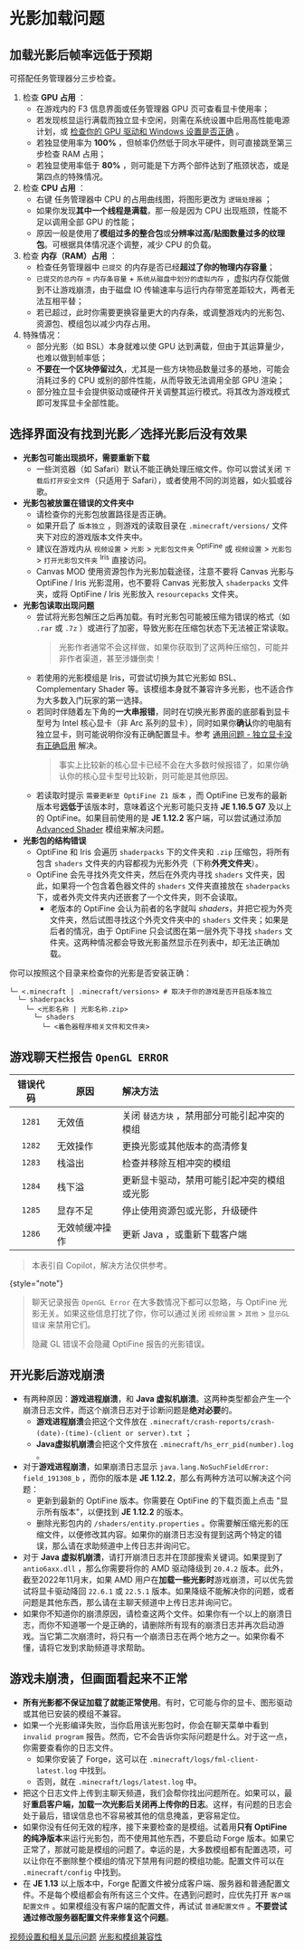 # 光影加载问题

<include from="contentsLibrary.md" element-id="h_warning_writing"/>

## 加载光影后帧率远低于预期

可搭配任务管理器分三步检查。

1. 检查 **GPU 占用** ：
   - 在游戏内的 <shortcut>F3</shortcut> 信息界面或任务管理器 GPU 页可查看显卡使用率；
   - 若发现核显运行满载而独立显卡空闲，则需在系统设置中启用高性能电源计划，或 [检查你的 GPU 驱动和 Windows 设置是否正确](troubleshootCommon.md#selGPU "通用问题 - 选择运行 GPU") 。
   - 若独显使用率为 **100%** ，但帧率仍然低于同水平硬件，则可直接跳至第三步检查 RAM 占用；
   - 若独显使用率低于 **80%** ，则可能是下方两个部件达到了瓶颈状态，或是第四点的特殊情况。 
2. 检查 **CPU 占用** ：
   - <shortcut>右键</shortcut> 任务管理器中 CPU 的占用曲线图，将图形更改为 `逻辑处理器` ；
   - 如果你发现**其中一个线程是满载**，那一般是因为 CPU 出现瓶颈，性能不足以调用全部 GPU 的性能；
   - 原因一般是使用了**模组过多的整合包**或**分辨率过高/贴图数量过多的纹理包**。可根据具体情况逐个调整，减少 CPU 的负载。
3. 检查 **内存（RAM）占用** ：
   - 检查任务管理器中 `已提交` 的内存是否已经**超过了你的物理内存容量**；
   - `已提交的总内存` = `内存条容量` + `系统从磁盘中划分的虚拟内存` ，虚拟内存仅能做到不让游戏崩溃，由于磁盘 IO 传输速率与运行内存带宽差距较大，两者无法互相平替；
   - 若已超过，此时你需要更换容量更大的内存条，或调整游戏内的光影包、资源包、模组包以减少内存占用。
4. 特殊情况：
   - 部分光影（如 BSL）本身就难以使 GPU 达到满载，但由于其运算量少，也难以做到帧率低；
   - **不要在一个区块停留过久**，尤其是一些方块物品数量过多的基地，可能会消耗过多的 CPU 或别的部件性能，从而导致无法调用全部 GPU 渲染；
   - 部分独立显卡会提供驱动或硬件开关调整其运行模式。将其改为游戏模式即可发挥显卡全部性能。

## 选择界面没有找到光影／选择光影后没有效果

- **光影包可能出现损坏，需要重新下载**
  - 一些浏览器（如 Safari）默认不能正确处理压缩文件。你可以尝试关闭 `下载后打开安全文件`（只适用于 Safari），或者使用不同的浏览器，如火狐或谷歌。
- **光影包被放置在错误的文件夹中**
  - 请检查你的光影包放置路径是否正确。
  - 如果开启了 `版本独立` ，则游戏的读取目录在 `.minecraft/versions/` 文件夹下对应的游戏版本文件夹中。
  - 建议在游戏内从 `视频设置` > `光影` > `光影包文件夹` <sup>OptiFine</sup> 或 `视频设置` > `光影包` > `打开光影包文件夹` <sup>Iris</sup> 直接访问。
  - Canvas MOD 使用资源包作为光影加载途径，注意不要将 Canvas 光影与 OptiFine / Iris 光影混用，也不要将 Canvas 光影放入 `shaderpacks` 文件夹，或将 OptiFine / Iris 光影放入 `resourcepacks` 文件夹。
- **光影包读取出现问题**
  - 尝试将光影包解压之后再加载。有时光影包可能被压缩为错误的格式（如 `.rar` 或 `.7z` ）或进行了加密，导致光影在压缩包状态下无法被正常读取。
    > 光影作者通常不会这样做，如果你获取到了这两种压缩包，可能并非作者渠道，甚至涉嫌倒卖！
  - 若使用的光影模组是 Iris，可尝试切换为其它光影如 BSL、Complementary Shader 等。该模组本身就不兼容许多光影，也不适合作为大多数入门玩家的第一选择。
  - 若同时伴随着左下角的**一大串报错**，同时在切换光影界面的底部看到显卡型号为 Intel 核心显卡（非 Arc 系列的显卡），同时如果你**确认**你的电脑有独立显卡，则可能说明你没有正确配置显卡。参考 [通用问题 - 独立显卡没有正确启用](troubleshootCommon.md#独立显卡没有正确启用) 解决。
    > 事实上比较新的核心显卡已经不会在大多数时候报错了，如果你确认你的核心显卡型号比较新，则可能是其他原因。
  - 若读取时提示 `需要更新至 OptiFine Z1 版本` ，而 OptiFine 已发布的最新版本号**远低于**该版本时，意味着这个光影可能只支持 **JE 1.16.5 G7** 及以上的 OptiFine。如果目前使用的是 **JE 1.12.2** 客户端，可以尝试通过添加 [Advanced Shader](terms.md#advancedShader) 模组来解决问题。
- **光影包的结构错误**
  - OptiFine 和 Iris 会遍历 `shaderpacks` 下的文件夹和 `.zip` 压缩包，将所有包含 `shaders` 文件夹的内容都视为光影外壳（下称**外壳文件夹**）。
  - OptiFine 会先寻找外壳文件夹，然后在外壳内寻找 `shaders` 文件夹，因此，如果将一个包含着色器文件的 `shaders` 文件夹直接放在 `shaderpacks` 下，或者外壳文件夹内还嵌套了一个文件夹，则不会读取。
    - 老版本的 OptiFine 会认为前者的名字就叫 *shaders*，并把它视为外壳文件夹，然后试图寻找这个外壳文件夹中的 `shaders` 文件夹；如果是后者的情况，由于 OptiFine 只会试图在第一层外壳下寻找 `shaders` 文件夹。这两种情况都会导致光影虽然显示在列表中，却无法正确加载。

你可以按照这个目录来检查你的光影是否安装正确：
```Shell
└─ <.minecraft | .minecraft/versions> # 取决于你的游戏是否开启版本独立
  └─ shaderpacks
    └─ <光影名称 | 光影名称.zip>
      └─ shaders
        └─ <着色器程序相关文件和文件夹>
```

## 游戏聊天栏报告 `OpenGL ERROR`

|  错误代码  | 原因      | 解决方法                     |
|:------:|---------|:-------------------------|
| `1281` | 无效值     | 关闭 `替选方块` ，禁用部分可能引起冲突的模组 |
| `1282` | 无效操作    | 更换光影或其他版本的高清修复           |
| `1283` | 栈溢出     | 检查并移除互相冲突的模组             |
| `1284` | 栈下溢     | 更新显卡驱动，禁用可能引起冲突的模组或光影    |
| `1285` | 显存不足    | 停止使用资源包或光影，升级硬件          |
| `1286` | 无效帧缓冲操作 | 更新 Java ，或重新下载客户端        |

> 本表引自 Copilot，解决方法仅供参考。
> 
{style="note"}

> 聊天记录报告 `OpenGL Error` 在大多数情况下都可以忽略，与 OptiFine 光影无关。如果这些信息打扰了你，你可以通过关闭 `视频设置` > `其他` > `显示GL错误` 来禁用它们。
> 
> 隐藏 GL 错误不会隐藏 OptiFine 报告的光影错误。

## 开光影后游戏崩溃

- 有两种原因：**游戏进程崩溃**，和 **Java 虚拟机崩溃**。这两种类型都会产生一个崩溃日志文件，而这个崩溃日志对于诊断问题是**绝对必要**的。
  - **游戏进程崩溃**会把这个文件放在 `.minecraft/crash-reports/crash-(date)-(time)-(client or server).txt` ；
  - **Java虚拟机崩溃**会把这个文件放在 `.minecraft/hs_err_pid(number).log` 。
- 对于**游戏进程崩溃**，如果崩溃日志显示 `java.lang.NoSuchFieldError: field_191308_b` ，而你的版本是 **JE 1.12.2**，那么有两种方法可以解决这个问题：
  - 更新到最新的 OptiFine 版本。你需要在 OptiFine 的下载页面上点击 "显示所有版本"，以便找到 **JE 1.12.2** 的版本。
  - 删除光影包内的 `/shaders/entity.properties` 。你需要解压缩光影的压缩文件，以便修改其内容。如果你的崩溃日志没有提到这两个特定的错误，那么请在求助频道中上传日志并询问它。
- 对于 **Java 虚拟机崩溃**，请打开崩溃日志并在顶部搜索关键词。如果提到了 `antio6axx.dll` ，那么你需要将你的 AMD 驱动降级到 `20.4.2` 版本。此外，截至2022年11月末，如果 AMD 用户在**加载一些光影时**游戏崩溃，可以优先尝试将显卡驱动降回 `22.6.1` 或 `22.5.1` 版本。如果降级不能解决你的问题，或者问题是其他东西，那么请在主聊天频道中上传日志并询问它。
- 如果你不知道你的崩溃原因，请检查这两个文件。如果你有一个以上的崩溃日志，而你不知道哪一个是正确的，请删除所有现有的崩溃日志并再次启动游戏。当它第二次崩溃时，将只有一个崩溃日志在两个地方之一。如果你看不懂，请将它发到求助频道寻求帮助。

## 游戏未崩溃，但画面看起来不正常

- **所有光影都不保证加载了就能正常使用**。有时，它可能与你的显卡、图形驱动或其他已安装的模组不兼容。
- 如果一个光影编译失败，当你启用该光影包时，你会在聊天菜单中看到 `invalid program` 报告。然而，它不会告诉你实际问题是什么。对于这一点，你需要查看你的日志文件。
  - 如果你安装了 Forge，这可以在 `.minecraft/logs/fml-client-latest.log` 中找到。
  - 否则，就在 `.minecraft/logs/latest.log` 中。
- 把这个日志文件上传到主聊天频道，我们会帮你找出问题所在。如果可以，最好**重启客户端，加载一次光影后关闭再上传你的日志**。这样，有问题的日志会处于最后，错误信息也不容易被其他的信息掩盖，更容易定位。
- 如果你没有任何无效的程序，接下来要检查的是模组。试着用**只有 OptiFine 的纯净版本**来运行光影包，而不使用其他东西，不要启动 Forge 版本。如果它正常了，那就可能是模组的问题了。幸运的是，大多数模组都有配置选项，可以让你在不删除整个模组的情况下禁用有问题的模组功能。配置文件可以在 `.minecraft/config` 中找到。
- 在 **JE 1.13** 以上版本中，Forge 配置文件被分成客户端、服务器和普通配置文件。不是每个模组都会有所有这三个文件。在遇到问题时，应优先打开 `客户端配置文件` 。如果模组没有客户端的配置文件，再试试 `普通配置文件` 。**不要尝试通过修改服务器配置文件来修复这个问题**。

<seealso>
  <category ref="related">
    <a href="videoSettings.md" summary="这篇文档列出了整个视频设置选项卡中容易出现问题的设置以及修改建议。">视频设置和相关显示问题</a>
    <a href="modsCompatibility.md" summary="这篇文档列出了我们所知的模组和光影间兼容性冲突的解决办法。">光影和模组兼容性</a>
  </category>
</seealso>
